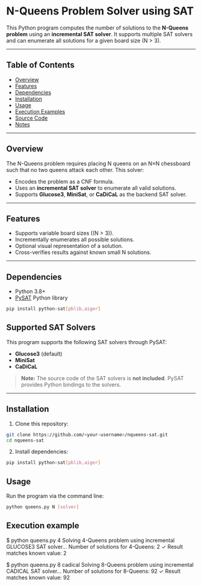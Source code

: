 # N-Queens Problem Solver using SAT

This Python program computes the number of solutions to the **N-Queens problem** using an **incremental SAT solver**. It supports multiple SAT solvers and can enumerate all solutions for a given board size \(N > 3\).

---

## Table of Contents

- [Overview](#overview)  
- [Features](#features)  
- [Dependencies](#dependencies)  
- [Installation](#installation)  
- [Usage](#usage)  
- [Execution Examples](#execution-examples)  
- [Source Code](#source-code)  
- [Notes](#notes)

---

## Overview

The N-Queens problem requires placing N queens on an N×N chessboard such that no two queens attack each other. This solver:

- Encodes the problem as a CNF formula.
- Uses an **incremental SAT solver** to enumerate all valid solutions.
- Supports **Glucose3**, **MiniSat**, or **CaDiCaL** as the backend SAT solver.

---

## Features

- Supports variable board sizes (\(N > 3\)).  
- Incrementally enumerates all possible solutions.  
- Optional visual representation of a solution.  
- Cross-verifies results against known small N solutions.

---

## Dependencies

- Python 3.8+  
- [PySAT](https://pysathq.github.io/) Python library

```bash
pip install python-sat[pblib,aiger]
 ```

## Supported SAT Solvers

This program supports the following SAT solvers through PySAT:

- **Glucose3** (default)
- **MiniSat**
- **CaDiCaL**

> **Note:** The source code of the SAT solvers is **not included**. PySAT provides Python bindings to the solvers.

---

## Installation

1. Clone this repository:

```bash
git clone https://github.com/<your-username>/nqueens-sat.git
cd nqueens-sat
 ```
2. Install dependencies:
```bash
pip install python-sat[pblib,aiger]
```

## Usage

Run the program via the command line:

```bash
python queens.py N [solver]
```

## Execution example
$ python queens.py 4
Solving 4-Queens problem using incremental GLUCOSE3 SAT solver...
Number of solutions for 4-Queens: 2
✓ Result matches known value: 2



$ python queens.py 8 cadical
Solving 8-Queens problem using incremental CADICAL SAT solver...
Number of solutions for 8-Queens: 92
✓ Result matches known value: 92






